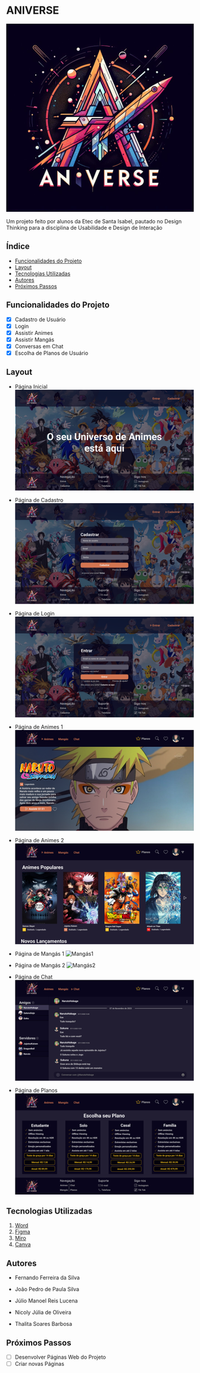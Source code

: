 # ANIVERSE
![Aniverse](./assets/aniverse.jpeg)
<p> Um projeto feito por alunos da Etec de Santa Isabel, pautado no Design Thinking para a disciplina de Usabilidade e Design de Interação </p>

## Índice
- <a href="#funcionalidades-do-projeto">Funcionalidades do Projeto </a>
- <a href="#layout"> Layout </a> 
- <a href="#tecnologias-utilizadas"> Tecnologias Utilizadas </a> 
- <a href="#autores"> Autores </a> 
- <a href="#próximos-passos"> Próximos Passos </a>

## Funcionalidades do Projeto
- [x] Cadastro de Usuário
- [x] Login
- [x] Assistir Animes
- [x] Assistir Mangás
- [x] Conversas em Chat
- [x] Escolha de Planos de Usuário

## Layout
- Página Inicial
![PaginaInicial](./Wireframes/Pag%20Inicial.png)

- Página de Cadastro
![Cadastrar](./Wireframes/Cadastrar.png)

- Página de Login
![Login](./Wireframes/Entrar.png)

- Página de Animes 1
![Animes1](./Wireframes/Animes%20-%201.png)

- Página de Animes 2
![Animes2](./Wireframes/Animes%20-%202.png)

- Página de Mangás 1
![Mangás1](./Wireframes/Mangás%20-%201.png)

- Página de Mangás 2
![Mangás2](./Wireframes/Mangás%20-%202.png)

- Página de Chat
![Chat](./Wireframes/Chat%20-%201%20.png)

- Página de Planos
![Planos](./Wireframes/Planos.png)

## Tecnologias Utilizadas
1. [Word](https://www.microsoft.com/pt-br/microsoft-365/word)
2. [Figma](https://www.figma.com/)
3. [Miro](https://miro.com/pt/)
4. [Canva](https://www.canva.com/pt_br/)

## Autores
- Fernando Ferreira da Silva

- João Pedro de Paula Silva

- Júlio Manoel Reis Lucena

- Nicoly Júlia de Oliveira

- Thalita Soares Barbosa

## Próximos Passos
- [ ] Desenvolver Páginas Web do Projeto
- [ ] Criar novas Páginas
